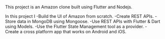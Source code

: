 This project is an Amazon clone built using Flutter and Nodejs.

In this project I 
-Build the UI of Amazon from scratch. 
-Create REST APIs.
-Store data in MongoDB using Mongoose. 
-Use REST APIs with Flutter & Dart using Models. 
-Use the Flutter State Management tool as a provider. 
-Create a cross platform app that works on Android and iOS.